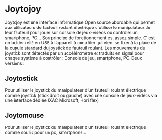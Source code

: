 # Joytojoy 
Joytojoy est une interface informatique Open source abordable qui permet aux utilisateurs de fauteuil roulant électrique d'utiliser le manipulateur de leur fauteuil pour jouer sur console de jeux-vidéos ou contrôler un smartphone, PC… 
Son principe de fonctionnement est assez simple. C’ est un boitier relié en USB à l’appareil à contrôler qui vient se fixer à la place de la cupule standard du joystick de fauteuil roulant.  Les mouvements du joystick sont détectés par un accéléromètre et traduits en signal pour chaque système à contrôler : Console de jeu, smartphone, PC.
Deux versions : 

## Joytostick
Pour utiliser le joystick du manipulateur d’un fauteuil roulant électrique comme joystick (stick droit ou gauche) avec une console de jeux-vidéos via une interface dédiée  (XAC Microsoft, Hori flex)
## Joytomouse
Pour utiliser le joystick du manipulateur d’un fauteuil roulant électrique comme souris pour un pc, smartphone...
